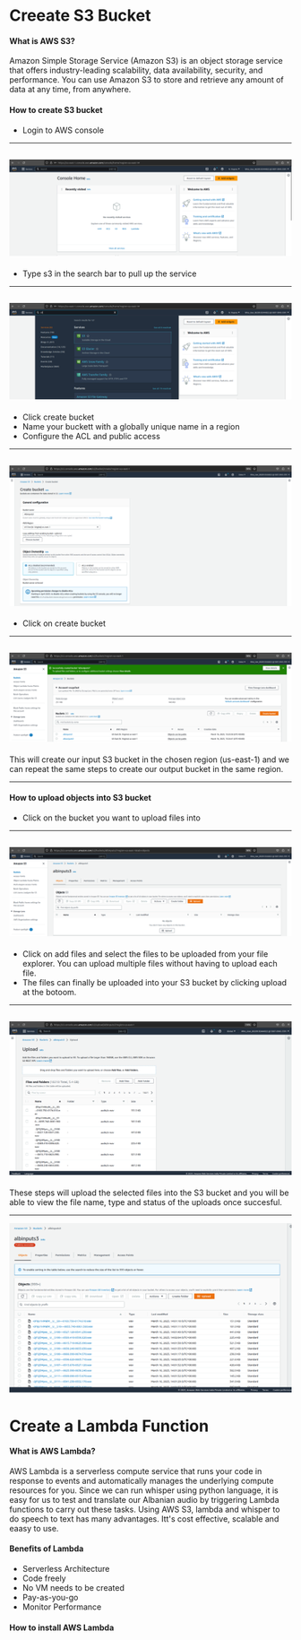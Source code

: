 # Creeate S3 Bucket

#### What is AWS S3?

Amazon Simple Storage Service (Amazon S3) is an object storage service that offers industry-leading scalability, data availability, security, and performance. You can use Amazon S3 to store and retrieve any amount of data at any time, from anywhere.

#### How to create S3 bucket

* Login to AWS console
----
![](https://github.com/femifoly/CreeateS3/blob/main/S3/singin.png) 
----

* Type s3 in the search bar to pull up the service
----
![](https://github.com/femifoly/CreeateS3/blob/main/S3/s3search.png)
----

* Click create bucket
* Name your buckett with a globally unique name in a region
* Configure the ACL and public access

----
![](https://github.com/femifoly/CreeateS3/blob/main/S3/creates3.png)
----

* Click on create bucket
----

![](https://github.com/femifoly/CreeateS3/blob/main/S3/creates3last.png)
----

This will create our input S3 bucket in the chosen region (us-east-1) and we can repeat the same steps to create our output bucket in the same region.

----


#### How to upload objects into S3 bucket

* Click on the bucket you want to upload files into
----
![](https://github.com/femifoly/CreeateS3/blob/main/S3/upload1.png)
----
* Click on add files and select the files to be uploaded from your file explorer. You can upload multiple files without having to upload each file.
* The files can finally be uploaded into your S3 bucket by clicking upload at the botoom.
----
![](https://github.com/femifoly/CreeateS3/blob/main/S3/upload2.png)
----

These steps will upload the selected files into the S3 bucket and you will be able to view the file name, type and status of the uploads once succesful.

----
![](https://github.com/femifoly/CreeateS3/blob/main/S3/uploadlast.png)


# Create a Lambda Function

#### What is AWS Lambda?
AWS Lambda is a serverless compute service that runs your code in response to events and automatically manages the underlying compute resources for you.
Since we can run whisper using python language, it is easy for us to test and translate our Albanian audio by triggering Lambda functions to carry out these tasks.
Using AWS S3, lambda and whisper to do speech to text has many advantages. Itt's cost effective, scalable and eaasy to use.

#### Benefits of Lambda
* Serverless Architecture
* Code freely
* No VM needs to be created
* Pay-as-you-go
* Monitor Performance

#### How to install AWS Lambda


